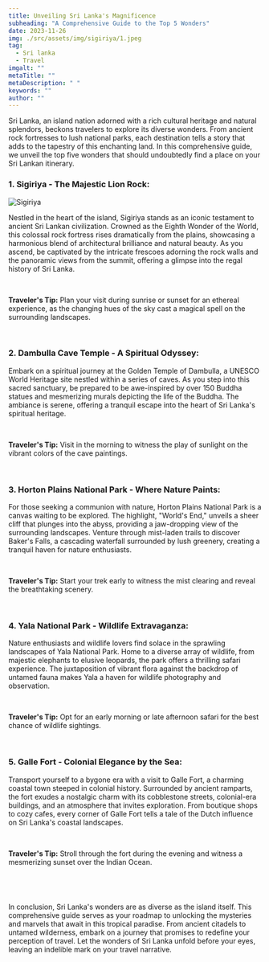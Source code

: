 ```yaml
---
title: Unveiling Sri Lanka's Magnificence
subheading: "A Comprehensive Guide to the Top 5 Wonders"
date: 2023-11-26
img: ./src/assets/img/sigiriya/1.jpeg
tag:
  - Sri lanka
  - Travel
imgalt: ""
metaTitle: ""
metaDescription: " "
keywords: ""
author: ""
---
```


Sri Lanka, an island nation adorned with a rich cultural heritage and natural splendors, beckons travelers to explore its diverse wonders. From ancient rock fortresses to lush national parks, each destination tells a story that adds to the tapestry of this enchanting land. In this comprehensive guide, we unveil the top five wonders that should undoubtedly find a place on your Sri Lankan itinerary.

### **1. Sigiriya - The Majestic Lion Rock:**

![Sigiriya](/assets/img/sigiriya/1.jpeg "Sigiriya")

Nestled in the heart of the island, Sigiriya stands as an iconic testament to ancient Sri Lankan civilization. Crowned as the Eighth Wonder of the World, this colossal rock fortress rises dramatically from the plains, showcasing a harmonious blend of architectural brilliance and natural beauty. As you ascend, be captivated by the intricate frescoes adorning the rock walls and the panoramic views from the summit, offering a glimpse into the regal history of Sri Lanka.

<br>

**Traveler's Tip:** Plan your visit during sunrise or sunset for an ethereal experience, as the changing hues of the sky cast a magical spell on the surrounding landscapes.

<br>

### **2. Dambulla Cave Temple - A Spiritual Odyssey:**

<!-- ![Dambulla Cave Temple](/assets/img/img/dambulla-golden/1.jpeg "Dambulla Cave Temple") -->

Embark on a spiritual journey at the Golden Temple of Dambulla, a UNESCO World Heritage site nestled within a series of caves. As you step into this sacred sanctuary, be prepared to be awe-inspired by over 150 Buddha statues and mesmerizing murals depicting the life of the Buddha. The ambiance is serene, offering a tranquil escape into the heart of Sri Lanka's spiritual heritage.

<br>

**Traveler's Tip:** Visit in the morning to witness the play of sunlight on the vibrant colors of the cave paintings.

<br>

### **3. Horton Plains National Park - Where Nature Paints:**

<!-- ![Horton Plains National Park ](/assets/img/img/hillcountry/22.jpeg "Horton Plains National Park ") -->

For those seeking a communion with nature, Horton Plains National Park is a canvas waiting to be explored. The highlight, "World's End," unveils a sheer cliff that plunges into the abyss, providing a jaw-dropping view of the surrounding landscapes. Venture through mist-laden trails to discover Baker's Falls, a cascading waterfall surrounded by lush greenery, creating a tranquil haven for nature enthusiasts.

<br>

**Traveler's Tip:** Start your trek early to witness the mist clearing and reveal the breathtaking scenery.

<br>

### **4. Yala National Park - Wildlife Extravaganza:**

<!-- ![Yala National Park  ](/assets/img/img/thingstodo/2.jpeg "Yala National Park  ") -->

Nature enthusiasts and wildlife lovers find solace in the sprawling landscapes of Yala National Park. Home to a diverse array of wildlife, from majestic elephants to elusive leopards, the park offers a thrilling safari experience. The juxtaposition of vibrant flora against the backdrop of untamed fauna makes Yala a haven for wildlife photography and observation.

<br>

**Traveler's Tip:** Opt for an early morning or late afternoon safari for the best chance of wildlife sightings.

<br>

### **5. Galle Fort - Colonial Elegance by the Sea:**

<!-- ![Galle Fort](/assets/img/img/galle/8.jpeg "Galle Fort") -->

Transport yourself to a bygone era with a visit to Galle Fort, a charming coastal town steeped in colonial history. Surrounded by ancient ramparts, the fort exudes a nostalgic charm with its cobblestone streets, colonial-era buildings, and an atmosphere that invites exploration. From boutique shops to cozy cafes, every corner of Galle Fort tells a tale of the Dutch influence on Sri Lanka's coastal landscapes.

<br>

**Traveler's Tip:** Stroll through the fort during the evening and witness a mesmerizing sunset over the Indian Ocean.

## <br>

In conclusion, Sri Lanka's wonders are as diverse as the island itself. This comprehensive guide serves as your roadmap to unlocking the mysteries and marvels that await in this tropical paradise. From ancient citadels to untamed wilderness, embark on a journey that promises to redefine your perception of travel. Let the wonders of Sri Lanka unfold before your eyes, leaving an indelible mark on your travel narrative.
